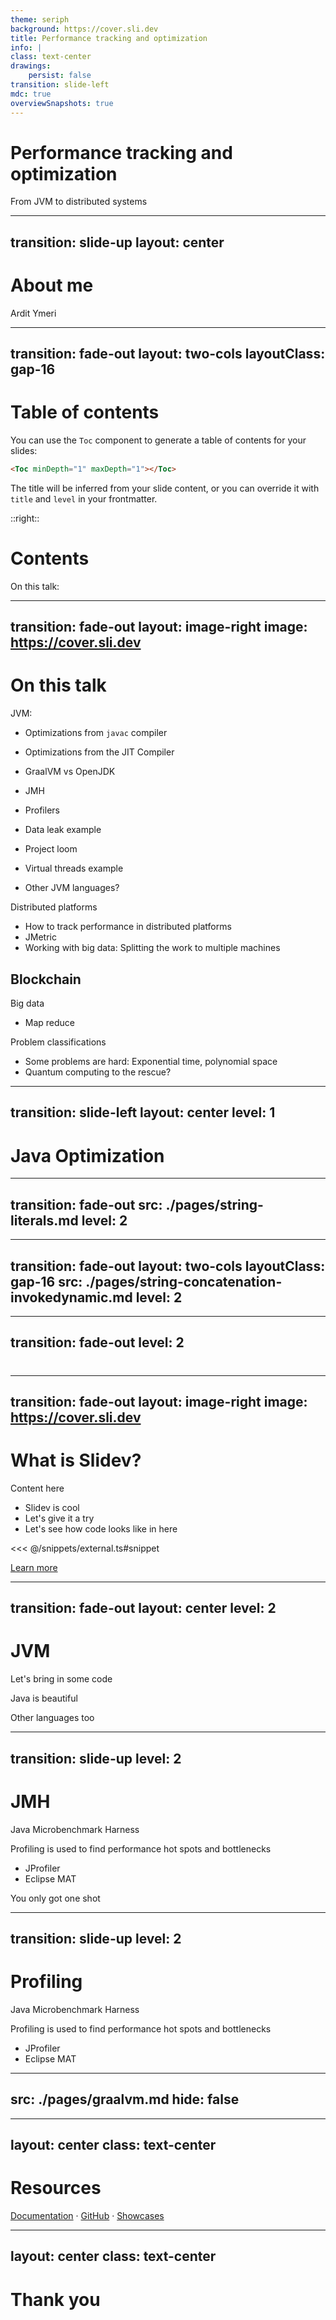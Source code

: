 ```yaml
---
theme: seriph
background: https://cover.sli.dev
title: Performance tracking and optimization
info: |
class: text-center
drawings: 
    persist: false 
transition: slide-left
mdc: true
overviewSnapshots: true
---
```


# Performance tracking and optimization

From JVM to distributed systems 

<div class="pt-12">
  <span @click="$slidev.nav.next" class="px-2 py-1 rounded cursor-pointer" hover="bg-white bg-opacity-10">
    <carbon:arrow-right class="inline"/>
  </span>
</div>

---
transition: slide-up
layout: center
---

# About me

Ardit Ymeri 

<!-- Find some pictures of me: 

  - summer pictures 
  - cycling pictures 
  - swimming pictures 
  - guitar picture 


 -->

<!-- 

- I work as consultant on insurance companies on behalf of Open Value. 

- I moved from albania to austria in 2013 because I wanted to study Logic and Computer Science 
at Vienna University of Technology. That's the reason I'm here now. 

- It's funny how you put enormous efforts on studying Logic and all theorems about computability theory 
only to end up working as a software developer in a financial institution .... because that's where the money is. 

I hope my boss doesn't hear that :D 

The reason why i'm saying this is I will mention a few tools today. I'm not working for any of them nor trying to promote any of them. 

In the past tho, I did spend some years working on Java refactoring tools.
And because of that, i had to dig deeper in the Java features and understand the language and its tools closely. 

-->

---
transition: fade-out
layout: two-cols
layoutClass: gap-16
---

# Table of contents 

You can use the `Toc` component to generate a table of contents for your slides:

```html
<Toc minDepth="1" maxDepth="1"></Toc>
```

The title will be inferred from your slide content, or you can override it with `title` and `level` in your frontmatter.

<Toc minDepth="1" maxDepth="2"></Toc>

::right::

# Contents

On this talk:

<Toc minDepth="1" maxDepth="2"></Toc>


---
transition: fade-out
layout: image-right
image: https://cover.sli.dev
---

# On this talk

JVM: 
- Optimizations from `javac` compiler 
- Optimizations from the JIT Compiler 
- GraalVM vs OpenJDK
- JMH 
- Profilers 
- Data leak example 
- Project loom
- Virtual threads example 

- Other JVM languages? 

Distributed platforms
- How to track performance in distributed platforms
- JMetric 
- Working with big data: Splitting the work to multiple machines

Blockchain 
- 

Big data 
- Map reduce 


Problem classifications 
- Some problems are hard: Exponential time, polynomial space
- Quantum computing to the rescue?


---
transition: slide-left
layout: center
level: 1
---

# Java Optimization

---
transition: fade-out
src: ./pages/string-literals.md
level: 2
---



---
transition: fade-out
layout: two-cols
layoutClass: gap-16
src: ./pages/string-concatenation-invokedynamic.md
level: 2
---


---
transition: fade-out
level: 2
---

# 


---
transition: fade-out
layout: image-right
image: https://cover.sli.dev
---

# What is Slidev? 

Content here 

- Slidev is cool 
- Let's give it  a try 
- Let's see how code looks like in here



<!-- This allow you to embed external code blocks -->
<<< @/snippets/external.ts#snippet

<!-- Footer -->

[Learn more](https://sli.dev/features/line-highlighting)

<!-- Inline style -->
<style>
.footnotes-sep {
  @apply mt-5 opacity-10;
}
.footnotes {
  @apply text-sm opacity-75;
}
.footnote-backref {
  display: none;
}
</style>

<!--
Notes can also sync with clicks

[click] This will be highlighted after the first click

[click] Highlighted with `count = ref(0)`

[click:3] Last click (skip two clicks)
-->

---
transition: fade-out
layout: center
level: 2
---

# JVM


Let's bring in some code

Java is beautiful 

Other languages too 

---
transition: slide-up
level: 2
---

# JMH 

Java Microbenchmark Harness 

Profiling is used to find performance hot spots and bottlenecks 

- JProfiler 
- Eclipse MAT

You only got one shot


---
transition: slide-up
level: 2
---

# Profiling 

Java Microbenchmark Harness 

Profiling is used to find performance hot spots and bottlenecks 

- JProfiler 
- Eclipse MAT


---
src: ./pages/graalvm.md
hide: false
---


---
layout: center
class: text-center
---

# Resources

[Documentation](https://sli.dev) · [GitHub](https://github.com/slidevjs/slidev) · [Showcases](https://sli.dev/resources/showcases)


---
layout: center
class: text-center
---

# Thank you 

<PoweredBySlidev mt-10 />
